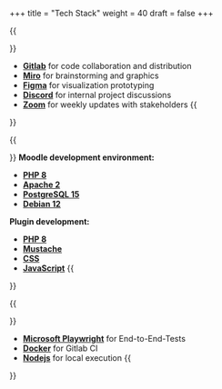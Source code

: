 +++
title = "Tech Stack"
weight = 40
draft = false
+++

{{<section title="Organization">}}
* **[Gitlab](https://about.gitlab.com/)** for code collaboration and distribution
* **[Miro](https://miro.com/)** for brainstorming and graphics
* **[Figma](https://www.figma.com/)** for visualization prototyping
* **[Discord](https://discord.com/)** for internal project discussions
* **[Zoom](https://www.zoom.com/)** for weekly updates with stakeholders
{{</section>}}

{{<section title="Plugin">}}
**Moodle development environment:**
* **[PHP 8](https://www.php.net/)**
* **[Apache 2](https://www.apache.org/licenses/LICENSE-2.0)**
* **[PostgreSQL 15](https://www.postgresql.org/)** 
* **[Debian 12](https://www.debian.org/)** 

**Plugin development:**
* **[PHP 8](https://www.php.net/)**
* **[Mustache](https://mustache.github.io/)**
* **[CSS](https://www.w3.org/Style/CSS/Overview.en.html)**
* **[JavaScript](https://www.w3.org/Style/CSS/Overview.en.html)**
{{</section>}}

{{<section title="Testing">}}
* **[Microsoft Playwright](https://playwright.dev/docs/api/class-test)** for End-to-End-Tests
* **[Docker](https://www.docker.com/)** for Gitlab CI
* **[Nodejs](https://nodejs.org/en)** for local execution
{{</section>}}